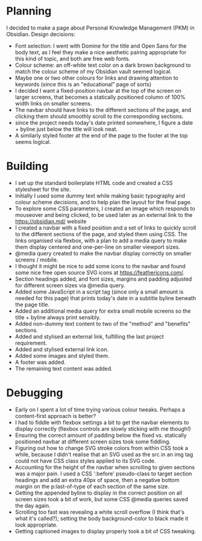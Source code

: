 # Planning
I decided to make a page about Personal Knowledge Management (PKM) in Obsidian.
Design decisions:
- Font selection: I went with Domine for the title and Open Sans for the body text, as I feel they make a nice aesthetic pairing appropriate for this kind of topic, and both are free web fonts.
- Colour scheme: an off-white text color on a dark brown background to match the colour scheme of my Obsidian vault seemed logical.
- Maybe one or two other colours for links and drawing attention to keywords (since this is an "educational" page of sorts)
- I decided I want a fixed-position navbar at the top of the screen on larger screens, that becomes a statically positioned column of 100% width links on smaller screens.
- The navbar should have links to the different sections of the page, and clicking them should smoothly scroll to the corresponding sections.
- since the project needs today's date printed somewhere, I figure a date + byline just below the title will look neat.
- A similarly styled footer at the end of the page to the footer at the top seems logical.
# Building
- I set up the standard boilerplate HTML code and created a CSS stylesheet for the site.
- Initially I used some dummy text while making basic typography and colour scheme decisions, and to help plan the layout for the final page.
- To explore some CSS parameters, I created an image which responds to mouseover and being clicked, to be used later as an external link to the https://obsidian.md/ website
- I created a navbar with a fixed position and a set of links to quickly scroll to the different sections of the page, and styled them using CSS. The links organised via flexbox, with a plan to add a media query to make them display centered and one-per-line on smaller viewport sizes.
- @media query created to make the navbar display correctly on smaller screens / mobile.
- I thought it might be nice to add some icons to the navbar and found some nice free open source SVG icons at https://feathericons.com/.
- Section headings added, and font sizes, margins and padding adjusted for different screen sizes via @media query.
- Added some JavaScript in a script tag (since only a small amount is needed for this page) that prints today's date in a subtitle byline beneath the page title.
- Added an additional media query for extra small mobile screens so the title + byline always print sensibly.
- Added non-dummy text content to two of the "method" and "benefits" sections.
- Added and stylised an external link, fulfilling the last project requirement.
- Added and stylised external link icon.
- Added some images and styled them.
- A footer was added.
- The remaining text content was added.
# Debugging
- Early on I spent a lot of time trying various colour tweaks. Perhaps a content-first approach is better?
- I had to fiddle with flexbox settings a bit to get the navbar elements to display correctly (flexbox controls are slowly sticking with me though!)
- Ensuring the correct amount of padding below the fixed vs. statically positioned navbar at different screen sizes took some fiddling.
- Figuring out how to change SVG stroke colors from within CSS took a while, because I didn't realise that an SVG used as the src in an img tag could not have CSS class styles applied to its SVG code.
- Accounting for the height of the navbar when scrolling to given sections was a major pain. I used a CSS ':before' pseudo-class to target section headings and add an extra 40px of space, then a negative bottom margin on the p:last-of-type of each section of the same size.
- Getting the appended byline to display in the correct position on all screen sizes took a bit of work, but some CSS @media queries saved the day again.
- Scrolling too fast was revealing a white scroll overflow (I think that's what it's called?); setting the body background-color to black made it look appropriate.
- Getting captioned images to display properly took a bit of CSS tweaking.